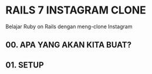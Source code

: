 # RAILS 7 INSTAGRAM CLONE
Belajar Ruby on Rails dengan meng-clone Instagram


## 00. APA YANG AKAN KITA BUAT?


## 01. SETUP